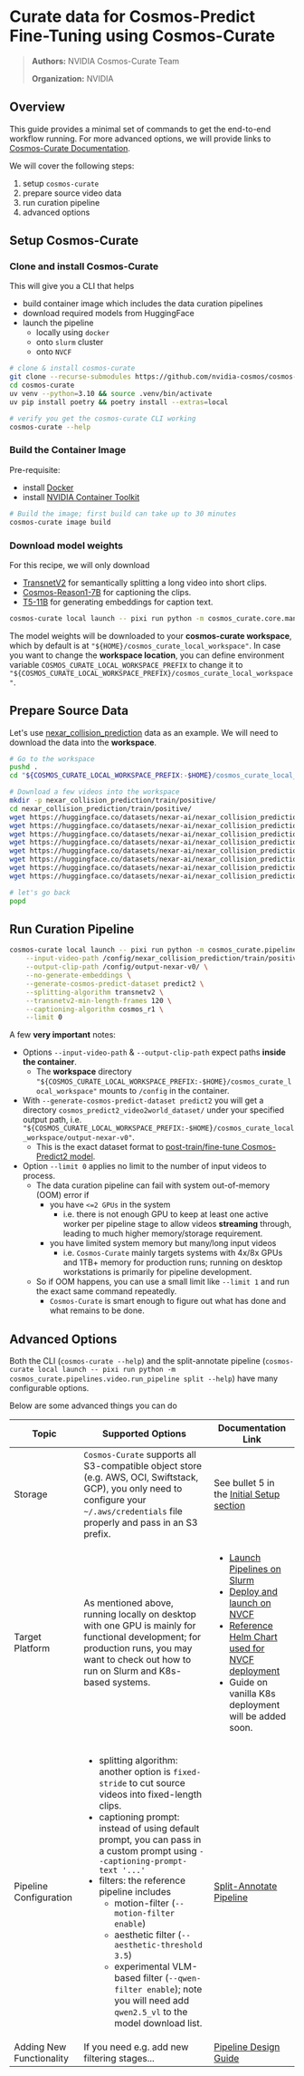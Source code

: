 # Curate data for Cosmos-Predict Fine-Tuning using Cosmos-Curate

> **Authors:** NVIDIA Cosmos-Curate Team
>
> **Organization:** NVIDIA

## Overview

This guide provides a minimal set of commands to get the end-to-end workflow running.
For more advanced options, we will provide links to [Cosmos-Curate Documentation](https://github.com/nvidia-cosmos/cosmos-curate/blob/main/docs/README.md).

We will cover the following steps:

1. setup `cosmos-curate`
2. prepare source video data
3. run curation pipeline
4. advanced options

## Setup Cosmos-Curate

### Clone and install Cosmos-Curate

This will give you a CLI that helps

- build container image which includes the data curation pipelines
- download required models from HuggingFace
- launch the pipeline
  - locally using `docker`
  - onto `slurm` cluster
  - onto `NVCF`

```bash
# clone & install cosmos-curate
git clone --recurse-submodules https://github.com/nvidia-cosmos/cosmos-curate.git
cd cosmos-curate
uv venv --python=3.10 && source .venv/bin/activate
uv pip install poetry && poetry install --extras=local

# verify you get the cosmos-curate CLI working
cosmos-curate --help
```

### Build the Container Image

Pre-requisite:

- install [Docker](https://docs.docker.com/engine/install/)
- install [NVIDIA Container Toolkit](https://docs.nvidia.com/datacenter/cloud-native/container-toolkit/latest/install-guide.html)

```bash
# Build the image; first build can take up to 30 minutes
cosmos-curate image build
```

### Download model weights

For this recipe, we will only download
- [TransnetV2](https://huggingface.co/Sn4kehead/TransNetV2) for semantically splitting a long video into short clips.
- [Cosmos-Reason1-7B](https://huggingface.co/nvidia/Cosmos-Reason1-7B) for captioning the clips.
- [T5-11B](https://huggingface.co/google-t5/t5-11b) for generating embeddings for caption text.

```bash
cosmos-curate local launch -- pixi run python -m cosmos_curate.core.managers.model_cli download --models transnetv2,cosmos_reason1
```

The model weights will be downloaded to your **cosmos-curate workspace**, which by default is at `"${HOME}/cosmos_curate_local_workspace"`.
In case you want to change the **workspace location**, you can define environment variable `COSMOS_CURATE_LOCAL_WORKSPACE_PREFIX` to change it to `"${COSMOS_CURATE_LOCAL_WORKSPACE_PREFIX}/cosmos_curate_local_workspace"`.

## Prepare Source Data

Let's use [nexar_collision_prediction](https://huggingface.co/datasets/nexar-ai/nexar_collision_prediction/tree/main) data as an example.
We will need to download the data into the **workspace**.

```bash
# Go to the workspace
pushd .
cd "${COSMOS_CURATE_LOCAL_WORKSPACE_PREFIX:-$HOME}/cosmos_curate_local_workspace"

# Download a few videos into the workspace
mkdir -p nexar_collision_prediction/train/positive/
cd nexar_collision_prediction/train/positive/
wget https://huggingface.co/datasets/nexar-ai/nexar_collision_prediction/resolve/main/train/positive/00000.mp4
wget https://huggingface.co/datasets/nexar-ai/nexar_collision_prediction/resolve/main/train/positive/00003.mp4
wget https://huggingface.co/datasets/nexar-ai/nexar_collision_prediction/resolve/main/train/positive/00004.mp4
wget https://huggingface.co/datasets/nexar-ai/nexar_collision_prediction/resolve/main/train/positive/00005.mp4
wget https://huggingface.co/datasets/nexar-ai/nexar_collision_prediction/resolve/main/train/positive/00006.mp4
wget https://huggingface.co/datasets/nexar-ai/nexar_collision_prediction/resolve/main/train/positive/00007.mp4
wget https://huggingface.co/datasets/nexar-ai/nexar_collision_prediction/resolve/main/train/positive/00008.mp4
wget https://huggingface.co/datasets/nexar-ai/nexar_collision_prediction/resolve/main/train/positive/00010.mp4

# let's go back
popd
```

## Run Curation Pipeline

```bash
cosmos-curate local launch -- pixi run python -m cosmos_curate.pipelines.video.run_pipeline split \
    --input-video-path /config/nexar_collision_prediction/train/positive/ \
    --output-clip-path /config/output-nexar-v0/ \
    --no-generate-embeddings \
    --generate-cosmos-predict-dataset predict2 \
    --splitting-algorithm transnetv2 \
    --transnetv2-min-length-frames 120 \
    --captioning-algorithm cosmos_r1 \
    --limit 0
```

A few **very important** notes:

- Options `--input-video-path` & `--output-clip-path` expect paths **inside the container**.
  - The **workspace** directory `"${COSMOS_CURATE_LOCAL_WORKSPACE_PREFIX:-$HOME}/cosmos_curate_local_workspace"` mounts to `/config` in the container.
- With `--generate-cosmos-predict-dataset predict2` you will get a directory `cosmos_predict2_video2world_dataset/` under your specified output path, i.e. `"${COSMOS_CURATE_LOCAL_WORKSPACE_PREFIX:-$HOME}/cosmos_curate_local_workspace/output-nexar-v0"`.
  - This is the exact dataset format to [post-train/fine-tune Cosmos-Predict2 model](https://github.com/nvidia-cosmos/cosmos-predict2/blob/main/documentations/post-training_video2world.md#1-preparing-data).
- Option `--limit 0` applies no limit to the number of input videos to process.
  - The data curation pipeline can fail with system out-of-memory (OOM) error if
    - you have `<=2 GPUs` in the system
      - i.e. there is not enough GPU to keep at least one active worker per pipeline stage to allow videos **streaming** through, leading to much higher memory/storage requirement.
    - you have limited system memory but many/long input videos
      - i.e. `Cosmos-Curate` mainly targets systems with 4x/8x GPUs and 1TB+ memory for production runs; running on desktop workstations is primarily for pipeline development.
  - So if OOM happens, you can use a small limit like `--limit 1` and run the exact same command repeatedly.
    - `Cosmos-Curate` is smart enough to figure out what has done and what remains to be done.

## Advanced Options

Both the CLI (`cosmos-curate --help`)
and the split-annotate pipeline (`cosmos-curate local launch -- pixi run python -m cosmos_curate.pipelines.video.run_pipeline split --help`)
have many configurable options.

Below are some advanced things you can do

| Topic | Supported Options | Documentation Link |
| ----- | ----------------- | ------------------ |
| Storage | `Cosmos-Curate` supports all S3-compatible object store (e.g. AWS, OCI, Swiftstack, GCP), you only need to configure your `~/.aws/credentials` file properly and pass in an S3 prefix. | See bullet 5 in the [Initial Setup section](https://github.com/nvidia-cosmos/cosmos-curate/blob/main/docs/client/END_USER_GUIDE.md#initial-setup) |
| Target Platform | As mentioned above, running locally on desktop with one GPU is mainly for functional development; for production runs, you may want to check out how to run on Slurm and K8s-based systems. | <ul><li>[Launch Pipelines on Slurm](https://github.com/nvidia-cosmos/cosmos-curate/blob/main/docs/client/END_USER_GUIDE.md#launch-pipelines-on-slurm)</li><li>[Deploy and launch on NVCF](https://github.com/nvidia-cosmos/cosmos-curate/blob/main/docs/client/NVCF_GUIDE.md)</li><li>[Reference Helm Chart used for NVCF deployment](https://github.com/nvidia-cosmos/cosmos-curate/tree/main/charts/cosmos-curate)</li><li>Guide on vanilla K8s deployment will be added soon.</li></ul> |
| Pipeline Configuration | <ul><li>splitting algorithm: another option is `fixed-stride` to cut source videos into fixed-length clips.</li><li>captioning prompt: instead of using default prompt, you can pass in a custom prompt using `--captioning-prompt-text '...'`</li><li>filters: the reference pipeline includes<ul><li>motion-filter (`--motion-filter enable`)</li><li>aesthetic filter (`--aesthetic-threshold 3.5`)</li><li>experimental VLM-based filter (`--qwen-filter enable`); note you will need add `qwen2.5_vl` to the model download list.</li></ul></li></ul> | [Split-Annotate Pipeline](https://github.com/nvidia-cosmos/cosmos-curate/blob/main/docs/curator/REFERENCE_PIPELINES_VIDEO.md#split-annotate-pipeline-stages) |
| Adding New Functionality | If you need e.g. add new filtering stages... | [Pipeline Design Guide](https://github.com/nvidia-cosmos/cosmos-curate/blob/main/docs/curator/PIPELINE_DESIGN_GUIDE.md) |
